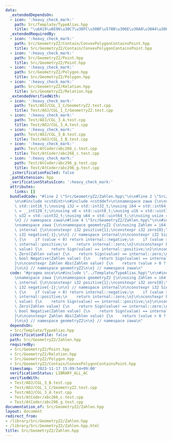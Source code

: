 ```yaml
---
data:
  _extendedDependsOn:
  - icon: ':heavy_check_mark:'
    path: Src/Template/TypeAlias.hpp
    title: "\u6A19\u6E96\u30C7\u30FC\u30BF\u578B\u306E\u30A8\u30A4\u30EA\u30A2\u30B9"
  _extendedRequiredBy:
  - icon: ':heavy_check_mark:'
    path: Src/GeometryZ2/Contain/ConvexPolygonContainsPoint.hpp
    title: Src/GeometryZ2/Contain/ConvexPolygonContainsPoint.hpp
  - icon: ':heavy_check_mark:'
    path: Src/GeometryZ2/Point.hpp
    title: Src/GeometryZ2/Point.hpp
  - icon: ':heavy_check_mark:'
    path: Src/GeometryZ2/Polygon.hpp
    title: Src/GeometryZ2/Polygon.hpp
  - icon: ':heavy_check_mark:'
    path: Src/GeometryZ2/Relation.hpp
    title: Src/GeometryZ2/Relation.hpp
  _extendedVerifiedWith:
  - icon: ':heavy_check_mark:'
    path: Test/AOJ/CGL_1_C/GeometryZ2.test.cpp
    title: Test/AOJ/CGL_1_C/GeometryZ2.test.cpp
  - icon: ':heavy_check_mark:'
    path: Test/AOJ/CGL_3_A.test.cpp
    title: Test/AOJ/CGL_3_A.test.cpp
  - icon: ':heavy_check_mark:'
    path: Test/AOJ/CGL_3_B.test.cpp
    title: Test/AOJ/CGL_3_B.test.cpp
  - icon: ':heavy_check_mark:'
    path: Test/AtCoder/abc266_c.test.cpp
    title: Test/AtCoder/abc266_c.test.cpp
  - icon: ':heavy_check_mark:'
    path: Test/AtCoder/abc296_g.test.cpp
    title: Test/AtCoder/abc296_g.test.cpp
  _isVerificationFailed: false
  _pathExtension: hpp
  _verificationStatusIcon: ':heavy_check_mark:'
  attributes:
    links: []
  bundledCode: "#line 2 \"Src/GeometryZ2/Zahlen.hpp\"\n\n#line 2 \"Src/Template/TypeAlias.hpp\"\
    \n\n#include <cstdint>\n#include <cstddef>\n\nnamespace zawa {\n\nusing i16 =\
    \ std::int16_t;\nusing i32 = std::int32_t;\nusing i64 = std::int64_t;\nusing i128\
    \ = __int128_t;\n\nusing u8 = std::uint8_t;\nusing u16 = std::uint16_t;\nusing\
    \ u32 = std::uint32_t;\nusing u64 = std::uint64_t;\n\nusing usize = std::size_t;\n\
    \n} // namespace zawa\n#line 4 \"Src/GeometryZ2/Zahlen.hpp\"\n\n#include <cassert>\n\
    \nnamespace zawa {\n\nnamespace geometryZ2 {\n\nusing Zahlen = i64;\n\nnamespace\
    \ internal {\n\nconstexpr i32 positive{1};\nconstexpr i32 zero{0};\nconstexpr\
    \ i32 negative{-1};\n\n} // namespace internal\n\nconstexpr i32 Sign(Zahlen value)\
    \ {\n    if (value < 0) return internal::negative;\n    if (value > 0) return\
    \ internal::positive;\n    return internal::zero;\n}\n\nconstexpr bool Positive(Zahlen\
    \ value) {\n    return Sign(value) == internal::positive;\n}\n\nconstexpr bool\
    \ Zero(Zahlen value) {\n    return Sign(value) == internal::zero;\n}\n\nconstexpr\
    \ bool Negative(Zahlen value) {\n    return Sign(value) == internal::negative;\n\
    }\n\nconstexpr Zahlen Abs(Zahlen value) {\n    return (value > 0 ? value : -value);\n\
    }\n\n} // namespace geometryZ2\n\n} // namespace zawa\n"
  code: "#pragma once\n\n#include \"../Template/TypeAlias.hpp\"\n\n#include <cassert>\n\
    \nnamespace zawa {\n\nnamespace geometryZ2 {\n\nusing Zahlen = i64;\n\nnamespace\
    \ internal {\n\nconstexpr i32 positive{1};\nconstexpr i32 zero{0};\nconstexpr\
    \ i32 negative{-1};\n\n} // namespace internal\n\nconstexpr i32 Sign(Zahlen value)\
    \ {\n    if (value < 0) return internal::negative;\n    if (value > 0) return\
    \ internal::positive;\n    return internal::zero;\n}\n\nconstexpr bool Positive(Zahlen\
    \ value) {\n    return Sign(value) == internal::positive;\n}\n\nconstexpr bool\
    \ Zero(Zahlen value) {\n    return Sign(value) == internal::zero;\n}\n\nconstexpr\
    \ bool Negative(Zahlen value) {\n    return Sign(value) == internal::negative;\n\
    }\n\nconstexpr Zahlen Abs(Zahlen value) {\n    return (value > 0 ? value : -value);\n\
    }\n\n} // namespace geometryZ2\n\n} // namespace zawa\n"
  dependsOn:
  - Src/Template/TypeAlias.hpp
  isVerificationFile: false
  path: Src/GeometryZ2/Zahlen.hpp
  requiredBy:
  - Src/GeometryZ2/Point.hpp
  - Src/GeometryZ2/Relation.hpp
  - Src/GeometryZ2/Polygon.hpp
  - Src/GeometryZ2/Contain/ConvexPolygonContainsPoint.hpp
  timestamp: '2023-11-17 15:09:54+09:00'
  verificationStatus: LIBRARY_ALL_AC
  verifiedWith:
  - Test/AOJ/CGL_3_B.test.cpp
  - Test/AOJ/CGL_1_C/GeometryZ2.test.cpp
  - Test/AOJ/CGL_3_A.test.cpp
  - Test/AtCoder/abc266_c.test.cpp
  - Test/AtCoder/abc296_g.test.cpp
documentation_of: Src/GeometryZ2/Zahlen.hpp
layout: document
redirect_from:
- /library/Src/GeometryZ2/Zahlen.hpp
- /library/Src/GeometryZ2/Zahlen.hpp.html
title: Src/GeometryZ2/Zahlen.hpp
---
```

